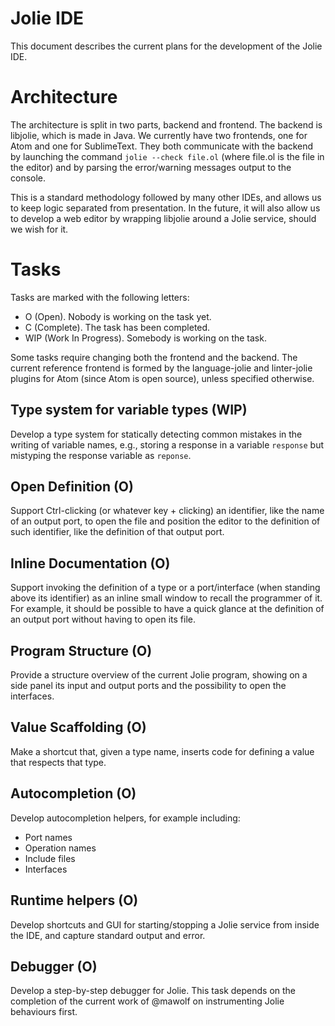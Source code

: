 # Jolie IDE

This document describes the current plans for the development of the Jolie IDE.


# Architecture

The architecture is split in two parts, backend and frontend. The backend is
libjolie, which is made in Java. We currently have two frontends, one for Atom
and one for SublimeText. They both communicate with the backend by launching the
command `jolie --check file.ol` (where file.ol is the file in the editor) and by
parsing the error/warning messages output to the console.

This is a standard methodology followed by many other IDEs, and allows us to
keep logic separated from presentation. In the future, it will also allow us to
develop a web editor by wrapping libjolie around a Jolie service, should we wish
for it.


# Tasks

Tasks are marked with the following letters:
- O (Open). Nobody is working on the task yet.
- C (Complete). The task has been completed.
- WIP (Work In Progress). Somebody is working on the task.

Some tasks require changing both the frontend and the backend. The current
reference frontend is formed by the language-jolie and linter-jolie plugins for
Atom (since Atom is open source), unless specified otherwise.

## Type system for variable types (WIP)

Develop a type system for statically detecting common mistakes in the writing
of variable names, e.g., storing a response in a variable `response` but mistyping
the response variable as `reponse`.

## Open Definition (O)

Support Ctrl-clicking (or whatever key + clicking) an identifier, like the name of an output port, to open the file and position the editor to the definition of such identifier, like the definition of that output port.

## Inline Documentation (O)

Support invoking the definition of a type or a port/interface (when standing above its identifier) as an inline small window to recall the programmer of it.
For example, it should be possible to have a quick glance at the definition of an output port without having to open its file.

## Program Structure (O)

Provide a structure overview of the current Jolie program, showing on a side panel its input and output ports and the possibility to open the interfaces.

## Value Scaffolding (O)

Make a shortcut that, given a type name, inserts code for defining a value that respects that type.

## Autocompletion (O)

Develop autocompletion helpers, for example including:
- Port names
- Operation names
- Include files
- Interfaces

## Runtime helpers (O)

Develop shortcuts and GUI for starting/stopping a Jolie service from inside the
IDE, and capture standard output and error.

## Debugger (O)

Develop a step-by-step debugger for Jolie. This task depends on the completion
of the current work of @mawolf on instrumenting Jolie behaviours first.
